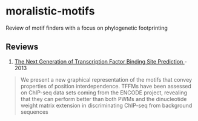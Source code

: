 # moralistic-motifs
Review of motif finders with a focus on phylogenetic footprinting

## Reviews

1. [The Next Generation of Transcription Factor Binding Site Prediction
](http://journals.plos.org/ploscompbiol/article?id=10.1371/journal.pcbi.1003214) - 2013

> We present a new graphical representation of the motifs that convey properties of position
interdependence. TFFMs have been assessed on ChIP-seq data sets coming from the ENCODE project, revealing that
they can perform better than both PWMs and the dinucleotide weight matrix extension in discriminating ChIP-seq from
background sequences
